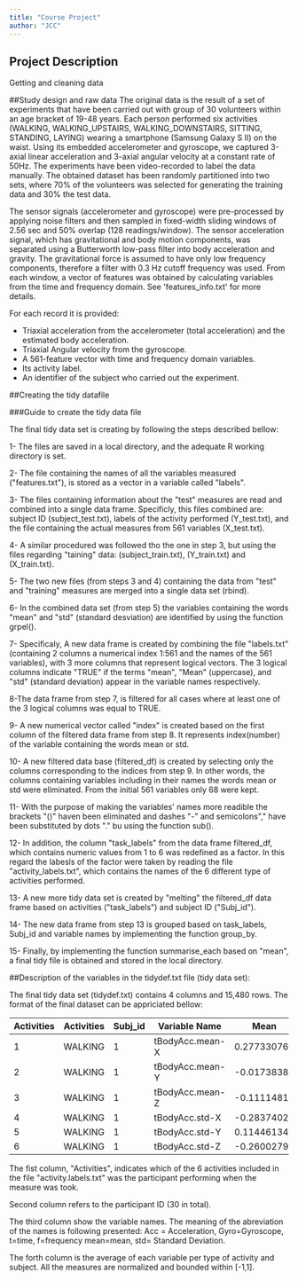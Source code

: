 ```yaml
---
title: "Course Project"
author: "JCC"
---
```


## Project Description
Getting and cleaning data

##Study design and raw data
The original data is the result of a set of experiments that have been carried out with group of 30 volunteers within an age bracket of 19-48 years. Each person performed six activities (WALKING, WALKING_UPSTAIRS, WALKING_DOWNSTAIRS, SITTING, STANDING, LAYING) wearing a smartphone (Samsung Galaxy S II) on the waist. Using its embedded accelerometer and gyroscope, we captured 3-axial linear acceleration and 3-axial angular velocity at a constant rate of 50Hz. The experiments have been video-recorded to label the data manually. The obtained dataset has been randomly partitioned into two sets, where 70% of the volunteers was selected for generating the training data and 30% the test data. 

The sensor signals (accelerometer and gyroscope) were pre-processed by applying noise filters and then sampled in fixed-width sliding windows of 2.56 sec and 50% overlap (128 readings/window). The sensor acceleration signal, which has gravitational and body motion components, was separated using a Butterworth low-pass filter into body acceleration and gravity. The gravitational force is assumed to have only low frequency components, therefore a filter with 0.3 Hz cutoff frequency was used. From each window, a vector of features was obtained by calculating variables from the time and frequency domain. See 'features_info.txt' for more details. 

For each record it is provided:
- Triaxial acceleration from the accelerometer (total acceleration) and the estimated body acceleration.
- Triaxial Angular velocity from the gyroscope. 
- A 561-feature vector with time and frequency domain variables. 
- Its activity label. 
- An identifier of the subject who carried out the experiment.

##Creating the tidy datafile

###Guide to create the tidy data file

The final tidy data set is creating by following the steps described bellow:

1- The files are saved in a local directory, and the adequate R working directory is set. 

2- The file containing the names of all the variables measured ("features.txt"), is stored as a vector in a variable called "labels".

3- The files containing information about the "test" measures are read and combined into a single data frame. Specificly, this files combined are: subject ID (subject_test.txt), labels of the activity performed (Y_test.txt), and the file containing the actual measures from 561 variables (X_test.txt).

4- A similar procedured was followed tho the one in step 3, but using the files regarding "taining" data: (subject_train.txt), (Y_train.txt) and (X_train.txt).

5- The two new files (from steps 3 and 4) containing the data from "test" and "training" measures are merged into a single data set (rbind).

6- In the combined data set (from step 5) the variables containing the words "mean" and "std" (standard desviation) are identified by using the function grpel().

7- Specificaly, A new data frame is created by combining the file "labels.txt" (containing 2 columns a numerical index 1:561 and the names of the 561 variables), with 3 more columns that represent logical vectors. The 3 logical columns indicate "TRUE" if the terms "mean", "Mean" (uppercase), and "std" (standard deviation) appear in the variable names respectively. 

8-The data frame from step 7, is filtered for all cases where at least one of the 3 logical columns was equal to TRUE. 

9- A new numerical vector called "index" is created based on the first column of the filtered data frame from step 8. It represents index(number) of the variable containing the words mean or std.

10- A new filtered data base (filtered_df) is created by selecting only the columns corresponding to the indices from step 
9. In other words, the columns containing variables including in their names the words mean or std were eliminated. From the initial 561 variables only 68 were kept. 

11- With the purpose of making the variables' names more readible the brackets "()" haven been eliminated and dashes "-" and semicolons"," have been substituted by dots "." bu using the function sub().

12- In addition, the column "task_labels" from the data frame filtered_df, which contains numeric values from 1 to 6 was redefined as a factor. In this regard the labesls of the factor were taken by reading the file "activity_labels.txt", which contains the names of the 6 different type of activities performed.

13- A new more tidy data set is created by "melting" the filtered_df data frame based on activities ("task_labels") and subject ID ("Subj_id").

14- The new data frame from step 13 is grouped based on task_labels, Subj_id and variable names by implementing the function group_by.

15- Finally, by implementing the function summarise_each based on "mean", a final tidy file is obtained and stored in the local directory.


##Description of the variables in the tidydef.txt file (tidy data set):

The final tidy data set (tidydef.txt) contains 4 columns and 15,480 rows. The format of the final dataset can be appriciated bellow:

| Activities | Activities | Subj_id | Variable Name   | Mean        |
|------------|------------|---------|-----------------|-------------|
| 1          | WALKING    | 1       | tBodyAcc.mean-X | 0.27733076  |
| 2          | WALKING    | 1       | tBodyAcc.mean-Y | -0.01738382 |
| 3          | WALKING    | 1       | tBodyAcc.mean-Z | -0.1111481  |
| 4          | WALKING    | 1       | tBodyAcc.std-X  | -0.28374026 |
| 5          | WALKING    | 1       | tBodyAcc.std-Y  | 0.11446134  |
| 6          | WALKING    | 1       | tBodyAcc.std-Z  | -0.2600279  |

The fist column, "Activities", indicates which of the 6 activities included in the file "activity.labels.txt" was the participant performing when the measure was took. 

Second column refers to the participant ID (30 in total). 

The third column show the variable names. The meaning of the abreviation of the names is following presented:
Acc = Acceleration, Gyro=Gyroscope, 
t=time, f=frequency
mean=mean, std= Standard Deviation.

The forth column is the average of each variable per type of activity and subject. All the measures are normalized and bounded within [-1,1].

